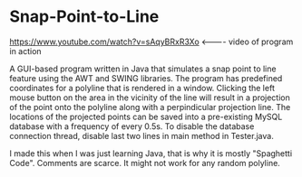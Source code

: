 # Snap-Point-to-Line

https://www.youtube.com/watch?v=sAqyBRxR3Xo <---- video of program in action

A GUI-based program written in Java that simulates a snap point to line feature using the AWT and SWING libraries. The program has predefined coordinates for a polyline that is rendered in a window. Clicking the left mouse button on the area in the vicinity of the line will result in a projection of the point onto the polyline along with a perpindicular projection line. The locations of the projected points can be saved into a pre-existing MySQL database with a frequency of every 0.5s. To disable the database connection thread, disable last two lines in main method in Tester.java.

I made this when I was just learning Java, that is why it is mostly "Spaghetti Code". Comments are scarce. It might not work for any random polyline. 
